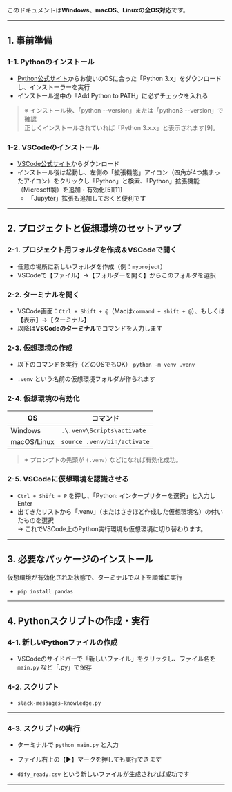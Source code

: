 このドキュメントは**Windows、macOS、Linuxの全OS対応**です。  

---

## 1. 事前準備

### 1-1. Pythonのインストール

- [Python公式サイト](https://www.python.org/)からお使いのOSに合った「Python 3.x」をダウンロードし、インストーラーを実行
- インストール途中の「Add Python to PATH」に必ずチェックを入れる

> ※ インストール後、「python --version」または「python3 --version」で確認  
> 正しくインストールされていれば「Python 3.x.x」と表示されます[9]。

### 1-2. VSCodeのインストール

- [VSCode公式サイト](https://code.visualstudio.com/)からダウンロード
- インストール後は起動し、左側の「拡張機能」アイコン（四角が4つ集まったアイコン）をクリックし「Python」と検索、「Python」拡張機能（Microsoft製）を追加・有効化[5][11]  
  - 「Jupyter」拡張も追加しておくと便利です

---

## 2. プロジェクトと仮想環境のセットアップ

### 2-1. プロジェクト用フォルダを作成＆VSCodeで開く

- 任意の場所に新しいフォルダを作成（例：`myproject`）
- VSCodeで【ファイル】→【フォルダーを開く】からこのフォルダを選択

### 2-2. ターミナルを開く

- VSCode画面：`Ctrl + Shift + @`（Macは`command + shift + @`）、もしくは【表示】→【ターミナル】
- 以降は**VSCodeのターミナル**でコマンドを入力します

### 2-3. 仮想環境の作成

- 以下のコマンドを実行（どのOSでもOK）
`python -m venv .venv`

- `.venv` という名前の仮想環境フォルダが作られます

### 2-4. 仮想環境の有効化

| OS        | コマンド                     |
|-----------|-----------------------------|
| Windows   | `.\.venv\Scripts\activate`  |
| macOS/Linux | `source .venv/bin/activate` |

> ※ プロンプトの先頭が `(.venv)` などになれば有効化成功。

### 2-5. VSCodeに仮想環境を認識させる

- `Ctrl + Shift + P` を押し、「Python: インタープリターを選択」と入力しEnter
- 出てきたリストから「.venv」（またはさきほど作成した仮想環境名）の付いたものを選択  
  → これでVSCode上のPython実行環境も仮想環境に切り替わります。

---

## 3. 必要なパッケージのインストール

仮想環境が有効化された状態で、ターミナルで以下を順番に実行
- `pip install pandas`

---

## 4. Pythonスクリプトの作成・実行

### 4-1. 新しいPythonファイルの作成

- VSCodeのサイドバーで「新しいファイル」をクリックし、ファイル名を `main.py` など「.py」で保存

### 4-2. スクリプト

- `slack-messages-knowledge.py`

---

### 4-3. スクリプトの実行

- ターミナルで `python main.py` と入力

- ファイル右上の【▶】マークを押しても実行できます
- `dify_ready.csv` という新しいファイルが生成されれば成功です

---


